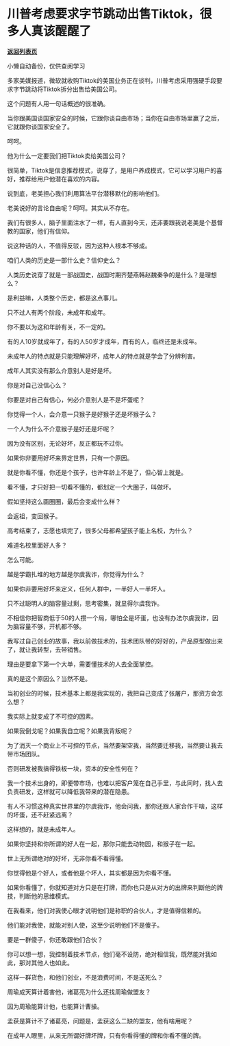 # 川普考虑要求字节跳动出售Tiktok，很多人真该醒醒了

[**返回列表页**](/gzh/记忆承载3)

小懒自动备份，仅供查阅学习

多家美媒报道，微软就收购Tiktok的美国业务正在谈判，川普考虑采用强硬手段要求字节跳动将Tiktok拆分出售给美国公司。

  

这个问题有人用一句话概述的很准确。  

  

当你跟美国谈国家安全的时候，它跟你谈自由市场；当你在自由市场里赢了之后，它就跟你谈国家安全了。

  

呵呵。

  

他为什么一定要我们把Tiktok卖给美国公司？

  

很简单，Tiktok是信息推荐模式，说穿了，是用户养成模式，它可以学习用户的喜好，推荐给用户他潜在喜欢的内容。

  

说到底，老美担心我们利用算法平台潜移默化的影响他们。  

  

老美说好的言论自由呢？呵呵。其实从不存在。

  

我们有很多人，脑子里面注水了一样，有人直到今天，还非要跟我说老美是个基督教的国家，他们有信仰。

  

说这种话的人，不值得反驳，因为这种人根本不够成。  

  

咱们人类的历史是一部什么史？信仰史么？

  

人类历史说穿了就是一部战国史，战国时期齐楚燕韩赵魏秦争的是什么？是理想么？  

  

是利益嘛，人类整个历史，都是这点事儿。

  

只不过人有两个阶段，未成年和成年。  

  

你不要以为这和年龄有关，不一定的。  

  

有的人10岁就成年了，有的人50岁才成年，而有的人，临终还是未成年。

  

未成年人的特点就是只能理解好坏，成年人的特点就是学会了分辨利害。  

  

成年人其实没有那么介意别人是好是坏。

  

你是对自己没信心么？

  

你要是对自己有信心，何必介意别人是不是坏蛋呢？  

  

你觉得一个人，会介意一只猴子是好猴子还是坏猴子么？

  

一个人为什么不介意猴子是好还是坏呢？

  

因为没有区别，无论好坏，反正都玩不过你。

  

如果你非要用好坏来界定世界，只有一个原因。  

  

就是你看不懂，你还是个孩子，也许年龄上不是了，但心智上就是。

  

看不懂，才只好把一切看不懂的，都划定一个大圈子，叫做坏。

  

假如坚持这么画圈圈，最后会变成什么样？

  

会返祖，变回猴子。

  

高考结束了，志愿也填完了，很多父母都希望孩子能上名校，为什么？

  

难道名校里面好人多？

  

怎么可能。

  

越是学霸扎堆的地方越是尔虞我诈，你觉得为什么？

  

如果你非要用好坏来定义，任何人群中，一半好人一半坏人。

  

只不过聪明人的脑容量过剩，思考密集，就显得尔虞我诈。  

  

不相信你把智商低于50的人攒一个局，哪怕全是坏蛋，也没有办法尔虞我诈，因为脑容量不够，开机都不够。  

  

我写过自己创业的故事，我以前做技术的，技术团队带的好好的，产品原型做出来了，就让我转型，去带销售。

  

理由是要拿下第一个大单，需要懂技术的人去全面掌控。

  

真的是这个原因么？当然不是。  

  

当初创业的时候，技术基本上都是我实现的，我把自己变成了张屠户，那资方会怎么想？  

  

我实际上就变成了不可控的因素。

  

如果我倒戈呢？如果我自立呢？如果我背叛呢？  

  

为了消灭一个商业上不可控的节点，当然要架空我，当然要迁移我，当然要让我去带市场团队。

  

否则研发被我搞得铁板一块，资本的安全性何在？

  

我一个技术出身的，即便带市场，也难以把客户笼在自己手里，与此同时，找人去负责研发，这样就可以降低我带来的潜在隐患。

  

有人不习惯这种真实世界里的尔虞我诈，他会问我，那你还跟人家合作干啥，这样的坏蛋，还不赶紧远离？

  

这样想的，就是未成年人。  

  

如果你坚持和你所谓的好人在一起，那你只能去动物园，和猴子在一起。  

  

世上无所谓绝对的好坏，无非你看不看得懂。  

  

你觉得他是个好人，或者他是个坏人，其实都是因为你看不懂。

  

如果你看懂了，你就知道对方只是在打牌，而你也只是从对方的出牌来判断他的牌技，判断他的思维模式。

  

在我看来，他们对我使心眼才说明他们是称职的合伙人，才是值得信赖的。

  

他们能对我使，就能对别人使，这至少说明他们不是傻子。

  

要是一群傻子，你还敢跟他们合伙？

  

你可以想一想，我控制着技术节点，他们毫不设防，绝对相信我，既然能对我如此，那对其他人也如此。

  

这样一群货色，和他们创业，不是浪费时间，不是送死么？

  

周瑜成天算计着害他，诸葛亮为什么还找周瑜做盟友？  

  

因为周瑜能算计他，也能算计曹操。  

  

孟获是算计不了诸葛亮，问题是，孟获这么二缺的盟友，他有啥用呢？

  

在成年人眼里，从来无所谓好牌坏牌，只有你看得懂的牌和你看不懂的牌。

